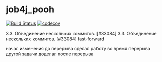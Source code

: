 # job4j_pooh
[![Build Status](https://app.travis-ci.com/SergPerm/job4j_pooh.svg?branch=master)](https://app.travis-ci.com/SergPerm/job4j_pooh)
[![codecov](https://codecov.io/gh/SergPerm/job4j_pooh/branch/master/graph/badge.svg?token=srDRI9Glfr)](https://codecov.io/gh/SergPerm/job4j_pooh)

3.3. Объединение нескольких коммитов. [#33084]
3.3. Объединение нескольких кoммитов. [#33084] fast-forward

начал изменения до перерыва
сделал работу во время перерыва другой задачи
доделал после перерыва